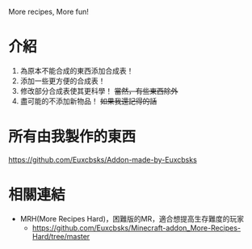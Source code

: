 More recipes, More fun!

# 介紹
1. 為原本不能合成的東西添加合成表！
2. 添加一些更方便的合成表！
3. 修改部分合成表使其更科學！
~~當然，有些東西除外~~
4. 盡可能的不添加新物品！
~~如果我還記得的話~~

# 所有由我製作的東西
https://github.com/Euxcbsks/Addon-made-by-Euxcbsks

# 相關連結
* MRH(More Recipes Hard)，困難版的MR，適合想提高生存難度的玩家
  * https://github.com/Euxcbsks/Minecraft-addon_More-Recipes-Hard/tree/master
